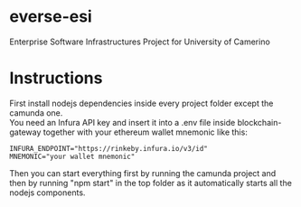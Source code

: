 # everse-esi
Enterprise Software Infrastructures Project for University of Camerino

# Instructions
First install nodejs dependencies inside every project folder except the camunda one.  
You need an Infura API key and insert it into a .env file inside blockchain-gateway together with your ethereum wallet mnemonic like this:  
```
INFURA_ENDPOINT="https://rinkeby.infura.io/v3/id" 
MNEMONIC="your wallet mnemonic"
```

Then you can start everything first by running the camunda project and then by running "npm start" in the top folder as it automatically starts all the nodejs components.
